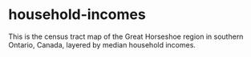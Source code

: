 # household-incomes
This is the census tract map of the Great Horseshoe region in southern Ontario, Canada, layered by median household incomes.
